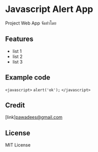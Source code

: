 # Javascript Alert App
Project Web App จัดทำโดย
## Features
 - list 1
 - list 2
 - list 3
## Example code
`<javascript>`
 `alert('ok');`
`</javascript>`

## Credit
[link]pawadees@gmail.com
## License
MIT License
